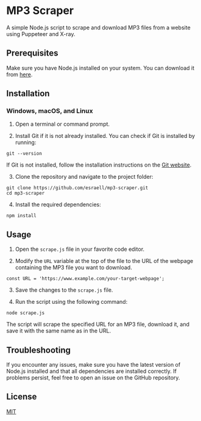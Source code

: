 # MP3 Scraper

A simple Node.js script to scrape and download MP3 files from a website using Puppeteer and X-ray.

## Prerequisites

Make sure you have Node.js installed on your system. You can download it from [here](https://nodejs.org/).

## Installation

### Windows, macOS, and Linux

1. Open a terminal or command prompt.

2. Install Git if it is not already installed. You can check if Git is installed by running:

```
git --version
```

If Git is not installed, follow the installation instructions on the [Git website](https://git-scm.com/downloads).

3. Clone the repository and navigate to the project folder:

```
git clone https://github.com/esraell/mp3-scraper.git
cd mp3-scraper
```

4. Install the required dependencies:

```
npm install
```

## Usage

1. Open the `scrape.js` file in your favorite code editor.

2. Modify the `URL` variable at the top of the file to the URL of the webpage containing the MP3 file you want to download.

```
const URL = 'https://www.example.com/your-target-webpage';
```

3. Save the changes to the `scrape.js` file.

4. Run the script using the following command:

```
node scrape.js
```

The script will scrape the specified URL for an MP3 file, download it, and save it with the same name as in the URL.

## Troubleshooting

If you encounter any issues, make sure you have the latest version of Node.js installed and that all dependencies are installed correctly. If problems persist, feel free to open an issue on the GitHub repository.

## License

[MIT](LICENSE)
